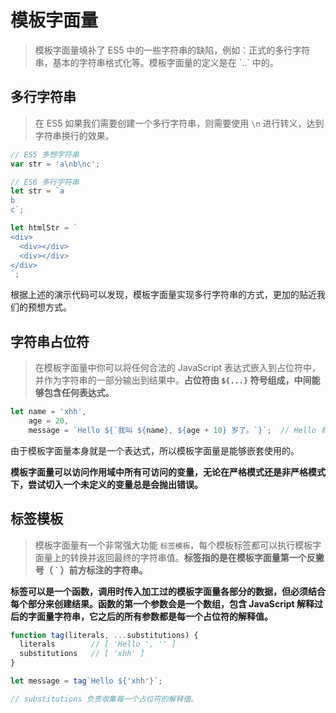 # 模板字面量
> 模板字面量填补了 ES5 中的一些字符串的缺陷，例如：正式的多行字符串，基本的字符串格式化等。模板字面量的定义是在 \`..` 中的。

## 多行字符串
> 在 ES5 如果我们需要创建一个多行字符串，则需要使用 `\n` 进行转义，达到字符串换行的效果。

```js
// ES5 多想字符串
var str = 'a\nb\nc';

// ES6 多行字符串
let str = `a
b
c`;

let htmlStr = `
<div>
  <div></div>
  <div></div>
</div>
`;

```
根据上述的演示代码可以发现，模板字面量实现多行字符串的方式，更加的贴近我们的预想方式。

## 字符串占位符
> 在模板字面量中你可以将任何合法的 JavaScript 表达式嵌入到占位符中，并作为字符串的一部分输出到结果中。**占位符由 `${...}` 符号组成，中间能够包含任何表达式。**

```js
let name = 'xhh',
    age = 20,
    message = `Hello ${`我叫 ${name}, ${age + 10} 岁了。`}`;  // Hello 我叫 xhh, 20 岁了。

```

由于模板字面量本身就是一个表达式，所以模板字面量是能够嵌套使用的。

**模板字面量可以访问作用域中所有可访问的变量，无论在严格模式还是非严格模式下，尝试切入一个未定义的变量总是会抛出错误。**

## 标签模板
> 模板字面量有一个非常强大功能 `标签模板`，每个模板标签都可以执行模板字面量上的转换并返回最终的字符串值。**标签指的是在模板字面量第一个反撇号（ ` ）前方标注的字符串。**

**标签可以是一个函数，调用时传入加工过的模板字面量各部分的数据，但必须结合每个部分来创建结果。函数的第一个参数会是一个数组，包含 JavaScript 解释过后的字面量字符串，它之后的所有参数都是每一个占位符的解释值。**

```js
function tag(literals, ...substitutions) {
  literals        // [ 'Hello ', '' ]
  substitutions   // [ 'xhh' ]
}

let message = tag`Hello ${'xhh'}`;

// substitutions 负责收集每一个占位符的解释值。
```